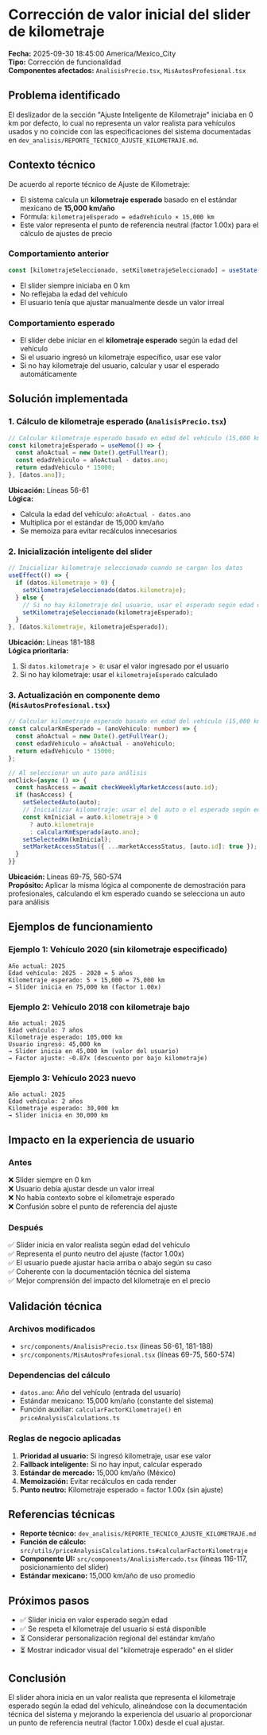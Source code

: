 # Corrección de valor inicial del slider de kilometraje

**Fecha:** 2025-09-30 18:45:00 America/Mexico_City  
**Tipo:** Corrección de funcionalidad  
**Componentes afectados:** `AnalisisPrecio.tsx`, `MisAutosProfesional.tsx`

## Problema identificado

El deslizador de la sección "Ajuste Inteligente de Kilometraje" iniciaba en 0 km por defecto, lo cual no representa un valor realista para vehículos usados y no coincide con las especificaciones del sistema documentadas en `dev_analisis/REPORTE_TECNICO_AJUSTE_KILOMETRAJE.md`.

## Contexto técnico

De acuerdo al reporte técnico de Ajuste de Kilometraje:
- El sistema calcula un **kilometraje esperado** basado en el estándar mexicano de **15,000 km/año**
- Fórmula: `kilometrajeEsperado = edadVehículo × 15,000 km`
- Este valor representa el punto de referencia neutral (factor 1.00x) para el cálculo de ajustes de precio

### Comportamiento anterior
```typescript
const [kilometrajeSeleccionado, setKilometrajeSeleccionado] = useState(0);
```
- El slider siempre iniciaba en 0 km
- No reflejaba la edad del vehículo
- El usuario tenía que ajustar manualmente desde un valor irreal

### Comportamiento esperado
- El slider debe iniciar en el **kilometraje esperado** según la edad del vehículo
- Si el usuario ingresó un kilometraje específico, usar ese valor
- Si no hay kilometraje del usuario, calcular y usar el esperado automáticamente

## Solución implementada

### 1. Cálculo de kilometraje esperado (`AnalisisPrecio.tsx`)

```typescript
// Calcular kilometraje esperado basado en edad del vehículo (15,000 km/año)
const kilometrajeEsperado = useMemo(() => {
  const añoActual = new Date().getFullYear();
  const edadVehiculo = añoActual - datos.ano;
  return edadVehiculo * 15000;
}, [datos.ano]);
```

**Ubicación:** Líneas 56-61  
**Lógica:** 
- Calcula la edad del vehículo: `añoActual - datos.ano`
- Multiplica por el estándar de 15,000 km/año
- Se memoiza para evitar recálculos innecesarios

### 2. Inicialización inteligente del slider

```typescript
// Inicializar kilometraje seleccionado cuando se cargan los datos
useEffect(() => {
  if (datos.kilometraje > 0) {
    setKilometrajeSeleccionado(datos.kilometraje);
  } else {
    // Si no hay kilometraje del usuario, usar el esperado según edad del vehículo
    setKilometrajeSeleccionado(kilometrajeEsperado);
  }
}, [datos.kilometraje, kilometrajeEsperado]);
```

**Ubicación:** Líneas 181-188  
**Lógica prioritaria:**
1. Si `datos.kilometraje > 0`: usar el valor ingresado por el usuario
2. Si no hay kilometraje: usar el `kilometrajeEsperado` calculado

### 3. Actualización en componente demo (`MisAutosProfesional.tsx`)

```typescript
// Calcular kilometraje esperado basado en edad del vehículo (15,000 km/año)
const calcularKmEsperado = (anoVehiculo: number) => {
  const añoActual = new Date().getFullYear();
  const edadVehiculo = añoActual - anoVehiculo;
  return edadVehiculo * 15000;
};

// Al seleccionar un auto para análisis
onClick={async () => {
  const hasAccess = await checkWeeklyMarketAccess(auto.id);
  if (hasAccess) {
    setSelectedAuto(auto);
    // Inicializar kilometraje: usar el del auto o el esperado según edad
    const kmInicial = auto.kilometraje > 0 
      ? auto.kilometraje 
      : calcularKmEsperado(auto.ano);
    setSelectedKm(kmInicial);
    setMarketAccessStatus({ ...marketAccessStatus, [auto.id]: true });
  }
}}
```

**Ubicación:** Líneas 69-75, 560-574  
**Propósito:** Aplicar la misma lógica al componente de demostración para profesionales, calculando el km esperado cuando se selecciona un auto para análisis

## Ejemplos de funcionamiento

### Ejemplo 1: Vehículo 2020 (sin kilometraje especificado)
```
Año actual: 2025
Edad vehículo: 2025 - 2020 = 5 años
Kilometraje esperado: 5 × 15,000 = 75,000 km
→ Slider inicia en 75,000 km (factor 1.00x)
```

### Ejemplo 2: Vehículo 2018 con kilometraje bajo
```
Año actual: 2025
Edad vehículo: 7 años
Kilometraje esperado: 105,000 km
Usuario ingresó: 45,000 km
→ Slider inicia en 45,000 km (valor del usuario)
→ Factor ajuste: ~0.87x (descuento por bajo kilometraje)
```

### Ejemplo 3: Vehículo 2023 nuevo
```
Año actual: 2025
Edad vehículo: 2 años
Kilometraje esperado: 30,000 km
→ Slider inicia en 30,000 km
```

## Impacto en la experiencia de usuario

### Antes
❌ Slider siempre en 0 km  
❌ Usuario debía ajustar desde un valor irreal  
❌ No había contexto sobre el kilometraje esperado  
❌ Confusión sobre el punto de referencia del ajuste  

### Después
✅ Slider inicia en valor realista según edad del vehículo  
✅ Representa el punto neutro del ajuste (factor 1.00x)  
✅ El usuario puede ajustar hacia arriba o abajo según su caso  
✅ Coherente con la documentación técnica del sistema  
✅ Mejor comprensión del impacto del kilometraje en el precio  

## Validación técnica

### Archivos modificados
- `src/components/AnalisisPrecio.tsx` (líneas 56-61, 181-188)
- `src/components/MisAutosProfesional.tsx` (líneas 69-75, 560-574)

### Dependencias del cálculo
- `datos.ano`: Año del vehículo (entrada del usuario)
- Estándar mexicano: 15,000 km/año (constante del sistema)
- Función auxiliar: `calcularFactorKilometraje()` en `priceAnalysisCalculations.ts`

### Reglas de negocio aplicadas
1. **Prioridad al usuario:** Si ingresó kilometraje, usar ese valor
2. **Fallback inteligente:** Si no hay input, calcular esperado
3. **Estándar de mercado:** 15,000 km/año (México)
4. **Memoización:** Evitar recálculos en cada render
5. **Punto neutro:** Kilometraje esperado = factor 1.00x (sin ajuste)

## Referencias técnicas

- **Reporte técnico:** `dev_analisis/REPORTE_TECNICO_AJUSTE_KILOMETRAJE.md`
- **Función de cálculo:** `src/utils/priceAnalysisCalculations.ts#calcularFactorKilometraje`
- **Componente UI:** `src/components/AnalisisMercado.tsx` (líneas 116-117, posicionamiento del slider)
- **Estándar mexicano:** 15,000 km/año de uso promedio

## Próximos pasos

- ✅ Slider inicia en valor esperado según edad
- ✅ Se respeta el kilometraje del usuario si está disponible
- ⏳ Considerar personalización regional del estándar km/año
- ⏳ Mostrar indicador visual del "kilometraje esperado" en el slider

## Conclusión

El slider ahora inicia en un valor realista que representa el kilometraje esperado según la edad del vehículo, alineándose con la documentación técnica del sistema y mejorando la experiencia del usuario al proporcionar un punto de referencia neutral (factor 1.00x) desde el cual ajustar.
